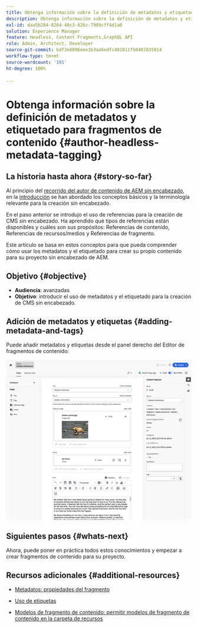 ```yaml
---
title: Obtenga información sobre la definición de metadatos y etiquetado para fragmentos de contenido
description: Obtenga información sobre la definición de metadatos y etiquetado para fragmentos de contenido
exl-id: daa5b284-8264-48c3-826c-7909cff4d1a0
solution: Experience Manager
feature: Headless, Content Fragments,GraphQL API
role: Admin, Architect, Developer
source-git-commit: bdf3e0896eee1b3aa6edfc481011f50407835014
workflow-type: tm+mt
source-wordcount: '191'
ht-degree: 100%

---
```


# Obtenga información sobre la definición de metadatos y etiquetado para fragmentos de contenido {#author-headless-metadata-tagging}

## La historia hasta ahora {#story-so-far}

Al principio del [recorrido del autor de contenido de AEM sin encabezado](overview.md), en la [introducción](introduction.md) se han abordado los conceptos básicos y la terminología relevante para la creación sin encabezado.

En el paso anterior se introdujo el uso de referencias para la creación de CMS sin encabezado. Ha aprendido qué tipos de referencias están disponibles y cuáles son sus propósitos: Referencias de contenido, Referencias de recursos/medios y Referencias de fragmento.

Este artículo se basa en estos conceptos para que pueda comprender cómo usar los metadatos y el etiquetado para crear su propio contenido para su proyecto sin encabezado de AEM.

## Objetivo {#objective}

* **Audiencia**: avanzadas
* **Objetivo**: introducir el uso de metadatos y el etiquetado para la creación de CMS sin encabezado.

## Adición de metadatos y etiquetas {#adding-metadata-and-tags}

Puede añadir metadatos y etiquetas desde el panel derecho del Editor de fragmentos de contenido:

![Editor de fragmentos de contenido: Alaska Spirits](/help/sites-cloud/administering/content-fragments/assets/cf-authoring-overview.png)

## Siguientes pasos {#whats-next}

Ahora, puede poner en práctica todos estos conocimientos y empezar a crear fragmentos de contenido para su proyecto.

## Recursos adicionales {#additional-resources}

* [Metadatos: propiedades del fragmento](/help/sites-cloud/administering/content-fragments/authoring.md#view-properties-tags)

* [Uso de etiquetas](/help/sites-cloud/authoring/sites-console/tags.md)

* [Modelos de fragmento de contenido: permitir modelos de fragmento de contenido en la carpeta de recursos](/help/sites-cloud/administering/content-fragments/content-fragment-models.md#allowing-content-fragment-models-assets-folder)
